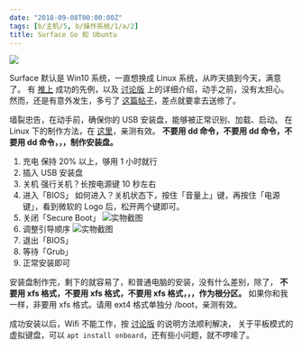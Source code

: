 ```yaml
---
date: "2018-09-08T00:00:00Z"
tags: [b/主机/5, b/操作系统/1/a/2]
title: Surface Go 和 Ubuntu
---
```


![][img-ubuntu]

Surface 默认是 Win10 系统，一直想换成 Linux 系统，从昨天搞到今天，满意了。
有 [推上][ref-twitter] 成功的先例，以及 [讨论版][ref-reddit] 上的详细介绍，动手之前，没有太担心。
然而，还是有意外发生，多亏了 [这篇帖子][ref-csdn]，差点就要拿去送修了。

墙裂忠告，在动手前，确保你的 USB 安装盘，能够被正常识别、加载、启动。
在 Linux 下的制作方法，在 [这里][ref-github]，亲测有效。
**不要用 dd 命令，不要用 dd 命令，不要用 dd 命令，，，制作安装盘。**

1. 充电
   保持 20% 以上，够用 1 小时就行
2. 插入 USB 安装盘
3. 关机
   强行关机？长按电源键 10 秒左右
4. 进入「BIOS」
   如何进入？关机状态下，按住「音量上」键，再按住「电源键」，看到微软的 Logo 后，松开两个键即可。
5. 关闭「Secure Boot」
   ![实物截图](https://blog.du1ab.org/2018/secure.png)
6. 调整引导顺序
   ![实物截图](https://blog.du1ab.org/2018/order.png)
7. 退出「BIOS」
8. 等待「Grub」
9. 正常安装即可

安装盘制作完，剩下的就容易了，和普通电脑的安装，没有什么差别，除了，
**不要用 xfs 格式，不要用 xfs 格式，不要用 xfs 格式，，，作为根分区。**
如果你和我一样，非要用 xfs 格式。请用 ext4 格式单独分 /boot，亲测有效。

成功安装以后，Wifi 不能工作，按 [讨论版][ref-reddit] 的说明方法顺利解决，
关于平板模式的虚拟键盘，可以 `apt install onboard`，还有些小问题，就不啰嗦了。

[ref-twitter]: https://twitter.com/bketelsen/status/1026643011126603776
[ref-reddit]: https://www.reddit.com/r/SurfaceLinux/comments/94hjxv/surface_go_first_impressions/
[ref-csdn]: https://blog.csdn.net/x13945/article/details/51219070
[ref-github]: https://github.com/ndeineko/grub2-bios-uefi-usb
[img-ubuntu]: https://blog.du1ab.org/2018/ss_20180908_194701.png
